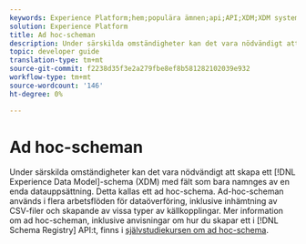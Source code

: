```yaml
---
keywords: Experience Platform;hem;populära ämnen;api;API;XDM;XDM system;experience data model;Experience data model;experience data model;data model;data model;schema register;schema Registry;ad hoc;ad hoc;adhoc;ad hoc;ad hoc;adhoc;Adhoc;
solution: Experience Platform
title: Ad hoc-scheman
description: Under särskilda omständigheter kan det vara nödvändigt att skapa ett XDM-schema med fält som bara namnges av en enda datauppsättning. Detta kallas ett ad hoc-schema.
topic: developer guide
translation-type: tm+mt
source-git-commit: f2238d35f3e2a279fbe8ef8b581282102039e932
workflow-type: tm+mt
source-wordcount: '146'
ht-degree: 0%

---
```



# Ad hoc-scheman

Under särskilda omständigheter kan det vara nödvändigt att skapa ett [!DNL Experience Data Model]-schema (XDM) med fält som bara namnges av en enda datauppsättning. Detta kallas ett ad hoc-schema. Ad-hoc-scheman används i flera arbetsflöden för dataöverföring, inklusive inhämtning av CSV-filer och skapande av vissa typer av källkopplingar. Mer information om ad hoc-scheman, inklusive anvisningar om hur du skapar ett i [!DNL Schema Registry] API:t, finns i [självstudiekursen om ad hoc-schema](../tutorials/ad-hoc.md).
